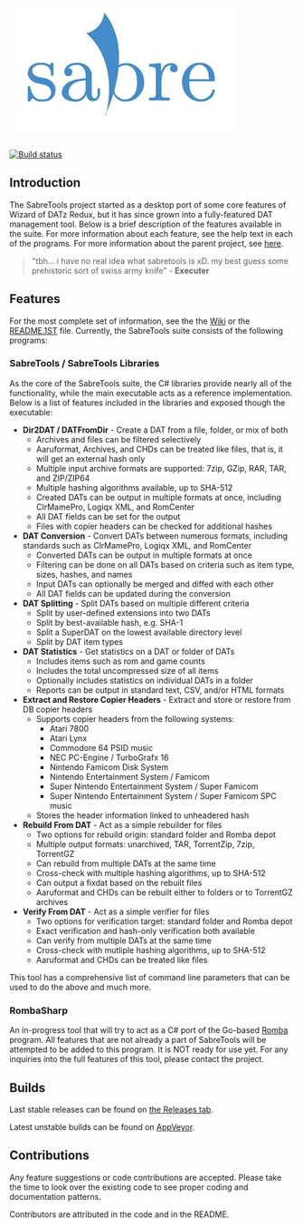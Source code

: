 # ![SabreTools Logo](images/sabretools-rect.png)

[![Build status](https://ci.appveyor.com/api/projects/status/c3hsfpmqhg40al35/branch/main?svg=true)](https://ci.appveyor.com/project/mnadareski/sabretools/branch/main)

## Introduction

The SabreTools project started as a desktop port of some core features of Wizard of DATz Redux, but it has since grown into a fully-featured DAT management tool. Below is a brief description of the features available in the suite. For more information about each feature, see the help text in each of the programs. For more information about the parent project, see [here](https://github.com/SabreTools/wizzardRedux).

> "tbh...  i have no real idea what sabretools is xD. my best guess  some prehistoric sort of swiss army knife" - **Executer**

## Features

For the most complete set of information, see the the [Wiki](https://github.com/SabreTools/SabreTools/wiki) or the [README.1ST](https://raw.githubusercontent.com/SabreTools/SabreTools/main/SabreTools.Core/README.1ST) file. Currently, the SabreTools suite consists of the following programs:

### SabreTools / SabreTools Libraries

As the core of the SabreTools suite, the C# libraries provide nearly all of the functionality, while the main executable acts as a reference implementation. Below is a list of features included in the libraries and exposed though the executable:

* **Dir2DAT / DATFromDir** - Create a DAT from a file, folder, or mix of both
  * Archives and files can be filtered selectively
  * Aaruformat, Archives, and CHDs can be treated like files, that is, it will get an external hash only
  * Multiple input archive formats are supported: 7zip, GZip, RAR, TAR, and ZIP/ZIP64
  * Multiple hashing algorithms available, up to SHA-512
  * Created DATs can be output in multiple formats at once, including ClrMamePro, Logiqx XML, and RomCenter
  * All DAT fields can be set for the output
  * Files with copier headers can be checked for additional hashes
* **DAT Conversion** - Convert DATs between numerous formats, including standards such as ClrMamePro, Logiqx XML, and RomCenter
  * Converted DATs can be output in multiple formats at once
  * Filtering can be done on all DATs based on criteria such as item type, sizes, hashes, and names
  * Input DATs can optionally be merged and diffed with each other
  * All DAT fields can be updated during the conversion
* **DAT Splitting** - Split DATs based on multiple different criteria
  * Split by user-defined extensions into two DATs
  * Split by best-available hash, e.g. SHA-1
  * Split a SuperDAT on the lowest available directory level
  * Split by DAT item types
* **DAT Statistics** - Get statistics on a DAT or folder of DATs
  * Includes items such as rom and game counts
  * Includes the total uncompressed size of all items
  * Optionally includes statistics on individual DATs in a folder
  * Reports can be output in standard text, CSV, and/or HTML formats
* **Extract and Restore Copier Headers** - Extract and store or restore from DB copier headers
  * Supports copier headers from the following systems:
    * Atari 7800
    * Atari Lynx
    * Commodore 64 PSID music
    * NEC PC-Engine / TurboGrafx 16
    * Nintendo Famicom Disk System
    * Nintendo Entertainment System / Famicom
    * Super Nintendo Entertainment System / Super Famicom
    * Super Nintendo Entertainment System / Super Famicom SPC music
  * Stores the header information linked to unheadered hash
* **Rebuild From DAT** - Act as a simple rebuilder for files
  * Two options for rebuild origin: standard folder and Romba depot
  * Multiple output formats: unarchived, TAR, TorrentZip, 7zip, TorrentGZ
  * Can rebuild from multiple DATs at the same time
  * Cross-check with multiple hashing algorithms, up to SHA-512
  * Can output a fixdat based on the rebuilt files
  * Aaruformat and CHDs can be rebuilt either to folders or to TorrentGZ archives
* **Verify From DAT** - Act as a simple verifier for files
  * Two options for verification target: standard folder and Romba depot
  * Exact verification and hash-only verification both available
  * Can verify from multiple DATs at the same time
  * Cross-check with mutliple hashing algorithms, up to SHA-512
  * Aaruformat and CHDs can be treated like files

This tool has a comprehensive list of command line parameters that can be used to do the above and much more.

### RombaSharp

An in-progress tool that will try to act as a C# port of the Go-based [Romba](https://github.com/uwedeportivo/romba/) program. All features that are not already a part of SabreTools will be attempted to be added to this program. It is NOT ready for use yet. For any inquiries into the full features of this tool, please contact the project.

## Builds

Last stable releases can be found on [the Releases tab](https://github.com/SabreTools/SabreTools/releases).

Latest unstable builds can be found on [AppVeyor](https://ci.appveyor.com/project/mnadareski/sabretools/branch/main).

## Contributions

Any feature suggestions or code contributions are accepted. Please take the time to look over the existing code to see proper coding and documentation patterns.

Contributors are attributed in the code and in the README.
